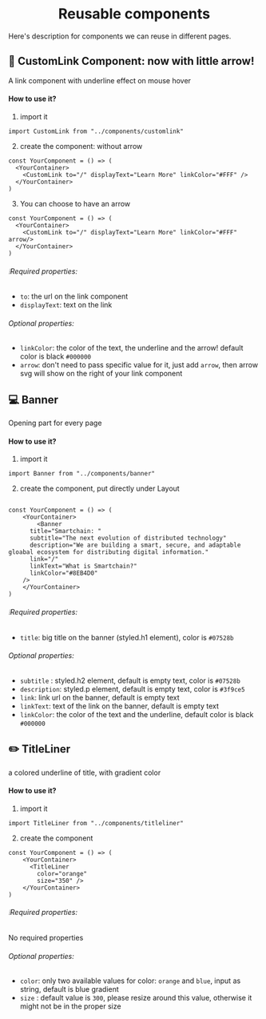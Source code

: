 <h1 align="center">
  Reusable components
</h1>
Here's description for components we can reuse in different pages.

## 🔗 CustomLink Component: now with little arrow!

A link component with underline effect on mouse hover

#### How to use it?

1. import it

```
import CustomLink from "../components/customlink"
```

2. create the component: without arrow

```
const YourComponent = () => (
  <YourContainer>
    <CustomLink to="/" displayText="Learn More" linkColor="#FFF" />
  </YourContainer>
)
```
3. You can choose to have an arrow
```
const YourComponent = () => (
  <YourContainer>
    <CustomLink to="/" displayText="Learn More" linkColor="#FFF" arrow/>
  </YourContainer>
)
```

###### ❕Required properties:

- `to`: the url on the link component
- `displayText`: text on the link

###### Optional properties:

- `linkColor`: the color of the text, the underline and the arrow! default color is black `#000000`
- `arrow`: don't need to pass specific value for it, just add `arrow`, then arrow svg will show on the right of your link component

## 💻 Banner

Opening part for every page

#### How to use it?

1. import it

```
import Banner from "../components/banner"
```

2. create the component, put directly under Layout

```

const YourComponent = () => (
    <YourContainer>
        <Banner
      title="Smartchain: "
      subtitle="The next evolution of distributed technology"
      description="We are building a smart, secure, and adaptable gloabal ecosystem for distributing digital information."
      link="/"
      linkText="What is Smartchain?"
      linkColor="#8EB4D0"
    />
    </YourContainer>
)
```

###### ❕Required properties:

- `title`: big title on the banner (styled.h1 element), color is `#07528b`

###### Optional properties:

- `subtitle` : styled.h2 element, default is empty text, color is `#07528b`
- `description`: styled.p element, default is empty text, color is `#3f9ce5`
- `link`: link url on the banner, default is empty text
- `linkText`: text of the link on the banner, default is empty text
- `linkColor`: the color of the text and the underline, default color is black `#000000`

## ✏️ TitleLiner

a colored underline of title, with gradient color

#### How to use it?

1. import it

```
import TitleLiner from "../components/titleliner"
```

2. create the component

```
const YourComponent = () => (
    <YourContainer>
      <TitleLiner
        color="orange"
        size="350" />
    </YourContainer>
)
```

###### ❕Required properties:

No required properties

###### Optional properties:

- `color`: only two available values for color: `orange` and `blue`, input as string, default is blue gradient
- `size` : default value is `300`, please resize around this value, otherwise it might not be in the proper size
